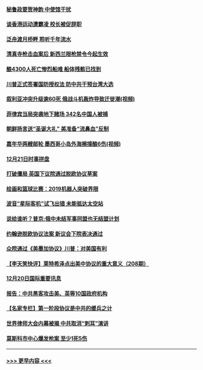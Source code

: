 #### [秘鲁政要贺神韵 中使馆干扰](../pages/prog202/a102734954.md?t=12220933) 
#### [谈香港运动遭霸凌 校长被促辞职](../pages/prog202/a102734865.md?t=12220933) 
#### [泛舟渡月桥畔 聆听千年流水](../pages/prog202/a102734863.md?t=12220933) 
#### [清真寺枪击血案后 新西兰限枪禁令今起生效](../pages/prog202/a102734655.md?t=12220933) 
#### [酿4300人死亡惨烈船难 船体残骸已找到](../pages/prog202/a102734585.md?t=12220933) 
#### [川普正式签署国防授权法 防中共干预台湾大选](../pages/prog202/a102734587.md?t=12220933) 
#### [叙利亚冲突升级逾60死 俄战斗机轰炸导致迁徙潮(视频)](../pages/prog202/a102734403.md?t=12220933) 
#### [菲律宾当局突袭地下赌场 342名中国人被捕](../pages/prog202/a102734392.md?t=12220933) 
#### [朝鲜扬言送“圣诞大礼” 美准备“流鼻血”反制](../pages/prog202/a102734387.md?t=12220933) 
#### [嘉年华两艘邮轮 墨西哥小岛外海擦撞酿6伤(视频)](../pages/prog202/a102734357.md?t=12220933) 
#### [12月21日时事拼盘](../pages/prog202/a102734213.md?t=12220933) 
#### [打破僵局 英国下议院通过脱欧协议草案](../pages/prog202/a102734197.md?t=12220933) 
#### [绘画和篮球比赛：2019机器人突破界限](../pages/prog202/a102734175.md?t=12220933) 
#### [波音“星际客机”试飞出错 未能抵达太空站](../pages/prog202/a102734149.md?t=12220933) 
#### [说给谁听？普京:俄中未结军事同盟也无结盟计划](../pages/prog202/a102734128.md?t=12220933) 
#### [约翰逊脱欧协议法案 新议会下院表决通过](../pages/prog202/a102734008.md?t=12220933) 
#### [众院通过《美墨加协议》川普：对美国有利](../pages/prog202/a102733996.md?t=12220933) 
#### [【李天笑快评】莱特希泽点出美中协议的重大意义（208期）](../pages/prog202/a102733955.md?t=12220933) 
#### [12月20日国际重要讯息](../pages/prog202/a102733811.md?t=12220933) 
#### [报告：中共黑客攻击美、英等10国政府机构](../pages/prog202/a102733695.md?t=12220933) 
#### [【名家专栏】第一阶段协议是中共的缓兵之计](../pages/prog202/a102733104.md?t=12220933) 
#### [世界律师大会内幕被揭 中共取消“刺耳”演讲](../pages/prog202/a102733621.md?t=12220933) 
#### [莫斯科市中心爆发枪案 至少1死5伤](../pages/prog202/a102733367.md?t=12220933) 

----
#### [ >>> 更早内容 <<< ](../indexes/prog202-earlier.md)
